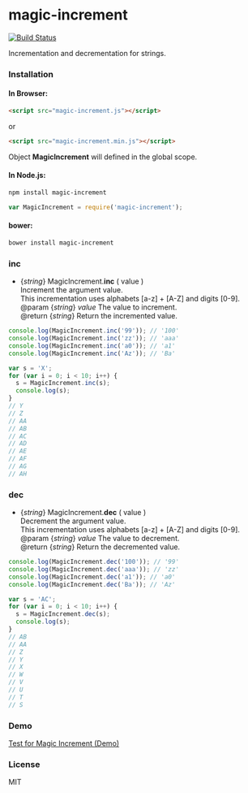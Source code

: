 magic-increment
===============

[![Build Status](https://travis-ci.org/polygonplanet/magic-increment.svg?branch=master)](https://travis-ci.org/polygonplanet/magic-increment)

Incrementation and decrementation for strings.  

### Installation

#### In Browser:

```html
<script src="magic-increment.js"></script>
```

or

```html
<script src="magic-increment.min.js"></script>
```

Object **MagicIncrement** will defined in the global scope.

#### In Node.js:

```bash
npm install magic-increment
```

```javascript
var MagicIncrement = require('magic-increment');
```

#### bower:

```bash
bower install magic-increment
```

### inc

* {_string_} MagicIncrement.**inc** ( value )  
  Increment the argument value.  
  This incrementation uses alphabets [a-z] + [A-Z] and digits [0-9].  
  @param {_string_} _value_ The value to increment.  
  @return {_string_} Return the incremented value.


```javascript
console.log(MagicIncrement.inc('99')); // '100'
console.log(MagicIncrement.inc('zz')); // 'aaa'
console.log(MagicIncrement.inc('a0')); // 'a1'
console.log(MagicIncrement.inc('Az')); // 'Ba'
```

```javascript
var s = 'X';
for (var i = 0; i < 10; i++) {
  s = MagicIncrement.inc(s);
  console.log(s);
}
// Y
// Z
// AA
// AB
// AC
// AD
// AE
// AF
// AG
// AH
```

### dec

* {_string_} MagicIncrement.**dec** ( value )  
  Decrement the argument value.  
  This incrementation uses alphabets [a-z] + [A-Z] and digits [0-9].  
  @param {_string_} _value_ The value to decrement.  
  @return {_string_} Return the decremented value.

```javascript
console.log(MagicIncrement.dec('100')); // '99'
console.log(MagicIncrement.dec('aaa')); // 'zz'
console.log(MagicIncrement.dec('a1')); // 'a0'
console.log(MagicIncrement.dec('Ba')); // 'Az'
```

```javascript
var s = 'AC';
for (var i = 0; i < 10; i++) {
  s = MagicIncrement.dec(s);
  console.log(s);
}
// AB
// AA
// Z
// Y
// X
// W
// V
// U
// T
// S
```


### Demo

[Test for Magic Increment (Demo)](http://polygonplanet.github.io/magic-increment/tests/magic-increment-test.html)

### License

MIT


